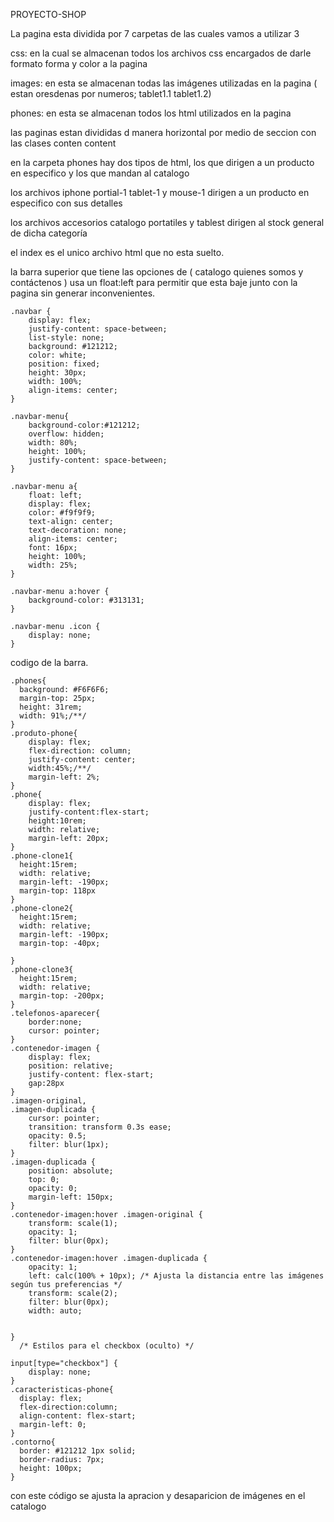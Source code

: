 PROYECTO-SHOP

La pagina esta dividida por 7 carpetas de las cuales vamos a utilizar 3

css: en la cual se almacenan todos los archivos css encargados de darle formato forma y color a la pagina

images: en esta se almacenan todas las imágenes utilizadas en la pagina ( estan oresdenas por numeros; tablet1.1 tablet1.2)

phones: en esta se almacenan todos los html utilizados en la pagina 

las paginas estan divididas d manera horizontal por medio de seccion con las clases conten content

en la carpeta phones hay dos tipos de html, los que dirigen a un producto en especifico y los que mandan al catalogo 

los archivos iphone portial-1 tablet-1 y mouse-1 dirigen a un producto en especifico con sus detalles 

los archivos accesorios catalogo portatiles y tablest dirigen al stock general de dicha categoría

el index es el unico archivo html que no esta suelto.

 la barra superior que tiene las opciones de ( catalogo quienes somos y contáctenos ) usa un float:left para permitir que esta baje junto con la pagina sin generar inconvenientes.

```
.navbar {
    display: flex;
    justify-content: space-between;
    list-style: none;
    background: #121212;
    color: white;
    position: fixed;
    height: 30px;
    width: 100%;
    align-items: center;
}

.navbar-menu{
    background-color:#121212;
    overflow: hidden;
    width: 80%;
    height: 100%;
    justify-content: space-between;
}

.navbar-menu a{
    float: left;
    display: flex;
    color: #f9f9f9;
    text-align: center;
    text-decoration: none;
    align-items: center;
    font: 16px;
    height: 100%;
    width: 25%;
}

.navbar-menu a:hover {
    background-color: #313131;
}

.navbar-menu .icon {
    display: none;
}

```

codigo de la barra.

```
.phones{
  background: #F6F6F6;
  margin-top: 25px;
  height: 31rem;
  width: 91%;/**/
}
.produto-phone{
    display: flex;
    flex-direction: column;
    justify-content: center;
    width:45%;/**/
    margin-left: 2%;
}
.phone{
    display: flex;
    justify-content:flex-start;
    height:10rem;
    width: relative;
    margin-left: 20px;
}
.phone-clone1{
  height:15rem;
  width: relative;
  margin-left: -190px;
  margin-top: 118px
}
.phone-clone2{
  height:15rem;
  width: relative;
  margin-left: -190px;
  margin-top: -40px;

}
.phone-clone3{
  height:15rem;
  width: relative;
  margin-top: -200px;
}
.telefonos-aparecer{
    border:none;
    cursor: pointer; 
}
.contenedor-imagen {
    display: flex;
    position: relative;
    justify-content: flex-start;
    gap:28px
}
.imagen-original,
.imagen-duplicada {
    cursor: pointer;
    transition: transform 0.3s ease;  
    opacity: 0.5; 
    filter: blur(1px);
}
.imagen-duplicada {
    position: absolute;
    top: 0;
    opacity: 0;
    margin-left: 150px;
}
.contenedor-imagen:hover .imagen-original {
    transform: scale(1);
    opacity: 1;
    filter: blur(0px);
}
.contenedor-imagen:hover .imagen-duplicada {
    opacity: 1;
    left: calc(100% + 10px); /* Ajusta la distancia entre las imágenes según tus preferencias */
    transform: scale(2);
    filter: blur(0px);
    width: auto;
   
   
}
  /* Estilos para el checkbox (oculto) */

input[type="checkbox"] {
    display: none;
}
.caracteristicas-phone{
  display: flex;
  flex-direction:column;
  align-content: flex-start;
  margin-left: 0;
}
.contorno{
  border: #121212 1px solid;
  border-radius: 7px;
  height: 100px;
}
```

con este código se  ajusta la apracion y desaparicion de imágenes en el catalogo 